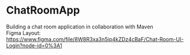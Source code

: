 # ChatRoomApp
Building a chat room application in collaboration with Maven <br/>
Figma Layout:
https://www.figma.com/file/8W8R3xa3n5ip4kZDz4cBaF/Chat-Room-UI-Login?node-id=0%3A1
